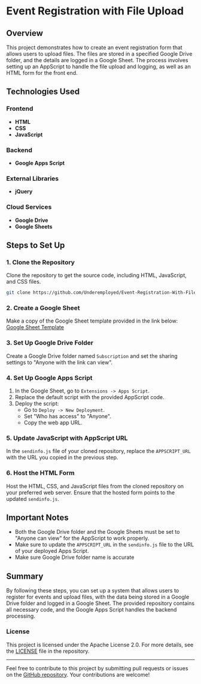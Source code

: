 # Event Registration with File Upload

## Overview
This project demonstrates how to create an event registration form that allows users to upload files. The files are stored in a specified Google Drive folder, and the details are logged in a Google Sheet. The process involves setting up an AppScript to handle the file upload and logging, as well as an HTML form for the front end.
## Technologies Used

### Frontend
- **HTML**
- **CSS**
- **JavaScript**

### Backend
- **Google Apps Script**

### External Libraries
- **jQuery**

### Cloud Services
- **Google Drive**
- **Google Sheets**
## Steps to Set Up

### 1. Clone the Repository
Clone the repository to get the source code, including HTML, JavaScript, and CSS files.

```sh
git clone https://github.com/Underemployed/Event-Registration-With-File-Upload.git
```

### 2. Create a Google Sheet
Make a copy of the Google Sheet template provided in the link below:
[Google Sheet Template](https://docs.google.com/spreadsheets/d/1qAYa-E0PuYPqQ2Qdci_d6MltYfFDW8cNTS9w-ynq2OU/edit?gid=0#gid=0)

### 3. Set Up Google Drive Folder
Create a Google Drive folder named `Subscription` and set the sharing settings to "Anyone with the link can view".

### 4. Set Up Google Apps Script
1. In the Google Sheet, go to `Extensions -> Apps Script`.
2. Replace the default script with the provided AppScript code.
3. Deploy the script:
   - Go to `Deploy -> New Deployment`.
   - Set "Who has access" to "Anyone".
   - Copy the web app URL.

### 5. Update JavaScript with AppScript URL
In the `sendinfo.js` file of your cloned repository, replace the `APPSCRIPT_URL` with the URL you copied in the previous step.

### 6. Host the HTML Form
Host the HTML, CSS, and JavaScript files from the cloned repository on your preferred web server. Ensure that the hosted form points to the updated `sendinfo.js`.

## Important Notes
- Both the Google Drive folder and the Google Sheets must be set to "Anyone can view" for the AppScript to work properly.
- Make sure to update the `APPSCRIPT_URL` in the `sendinfo.js` file to the URL of your deployed Apps Script.
- Make sure Google Drive folder name is accurate

## Summary
By following these steps, you can set up a system that allows users to register for events and upload files, with the data being stored in a Google Drive folder and logged in a Google Sheet. The provided repository contains all necessary code, and the Google Apps Script handles the backend processing.


### License
This project is licensed under the Apache License 2.0. For more details, see the [LICENSE](https://github.com/Underemployed/Event-Registration-With-File-Upload/blob/main/LICENSE) file in the repository.

---

Feel free to contribute to this project by submitting pull requests or issues on the [GitHub repository](https://github.com/Underemployed/Event-Registration-With-File-Upload). Your contributions are welcome!
